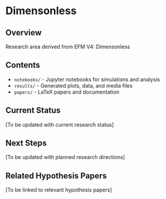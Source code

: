# Dimensonless

## Overview
Research area derived from EFM V4: Dimensonless

## Contents
- `notebooks/` - Jupyter notebooks for simulations and analysis
- `results/` - Generated plots, data, and media files
- `papers/` - LaTeX papers and documentation

## Current Status
[To be updated with current research status]

## Next Steps
[To be updated with planned research directions]

## Related Hypothesis Papers
[To be linked to relevant hypothesis papers]
